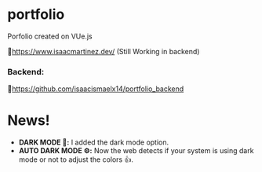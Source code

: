 # portfolio
Porfolio created on VUe.js

🔗https://www.isaacmartinez.dev/ (Still Working in backend)

### Backend: 
🔗https://github.com/isaacismaelx14/portfolio_backend



# News!

- **DARK MODE 🌙:** I added the dark mode option.
- **AUTO DARK MODE ⚙️:** Now the web detects if your system is using dark mode or not to adjust the colors 👍.




